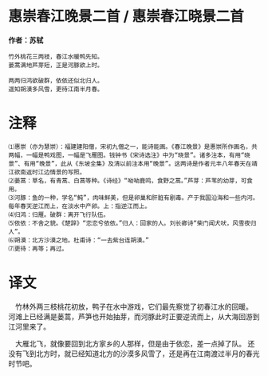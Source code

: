 # 惠崇春江晚景二首 / 惠崇春江晓景二首

**作者：苏轼**

    竹外桃花三两枝，春江水暖鸭先知。
    蒌蒿满地芦芽短，正是河豚欲上时。

    两两归鸿欲破群，依依还似北归人。
    遥知朔漠多风雪，更待江南半月春。



# 注释

    ⑴惠崇（亦为慧崇）：福建建阳僧，宋初九僧之一，能诗能画。《春江晚景》是惠崇所作画名，共两幅，一幅是鸭戏图，一幅是飞雁图。钱钟书《宋诗选注》中为“晓景”。诸多注本，有用“晓景”、有用“晚景”，此从《东坡全集》及清以前注本用“晚景”。这两诗是作者元丰八年春天在靖江欲南返时江边情景的写照。
    ⑵蒌蒿：草名，有青蒿、白蒿等种。《诗经》“呦呦鹿鸣，食野之蒿。”芦芽：芦苇的幼芽，可食用。
    ⑶河豚：鱼的一种，学名“鲀”，肉味鲜美，但是卵巢和肝脏有剧毒。产于我国沿海和一些内河。每年春天逆江而上，在淡水中产卵。上：指逆江而上。
    ⑷归鸿：归雁。破群：离开飞行队伍。
    ⑸依依：不舍之貌。《楚辞》“恋恋兮依依。”归人：回家的人。刘长卿诗“柴门闻犬吠，风雪夜归人”。
    ⑹朔漠：北方沙漠之地。杜甫诗：“一去紫台连朔漠。”
    ⑺更待：再等；再过。
# 译文

　竹林外两三枝桃花初放，鸭子在水中游戏，它们最先察觉了初春江水的回暖。
 河滩上已经满是蒌蒿，芦笋也开始抽芽，而河豚此时正要逆流而上，从大海回游到江河里来了。

　大雁北飞，就像要回到北方家乡的人那样，但是由于依恋，差一点掉了队。
 还没有飞到北方时，就已经知道北方的沙漠多风雪了，还是再在江南渡过半月的春光时节吧。

